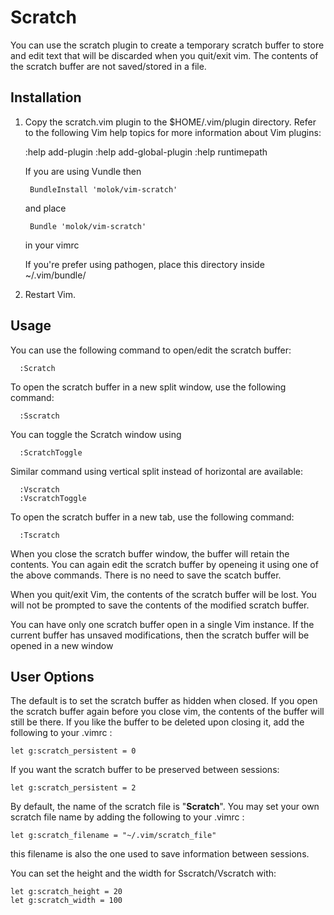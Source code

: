 Scratch
=======

You can use the scratch plugin to create a temporary scratch buffer to store
and edit text that will be discarded when you quit/exit vim. The contents
of the scratch buffer are not saved/stored in a file.

Installation
------------
1. Copy the scratch.vim plugin to the $HOME/.vim/plugin directory. Refer to
   the following Vim help topics for more information about Vim plugins:

      :help add-plugin
      :help add-global-plugin
      :help runtimepath

    If you are using Vundle then

        BundleInstall 'molok/vim-scratch'

    and place

        Bundle 'molok/vim-scratch'

    in your vimrc

    If you're prefer using pathogen, place this directory inside ~/.vim/bundle/

2. Restart Vim.

Usage
-----
You can use the following command to open/edit the scratch buffer:

      :Scratch

To open the scratch buffer in a new split window, use the following command:

      :Sscratch

You can toggle the Scratch window using

      :ScratchToggle

Similar command using vertical split instead of horizontal are available:

      :Vscratch
      :VscratchToggle

To open the scratch buffer in a new tab, use the following command:

      :Tscratch

When you close the scratch buffer window, the buffer will retain the
contents. You can again edit the scratch buffer by openeing it using one of
the above commands. There is no need to save the scatch buffer.

When you quit/exit Vim, the contents of the scratch buffer will be lost.
You will not be prompted to save the contents of the modified scratch
buffer.

You can have only one scratch buffer open in a single Vim instance. If the
current buffer has unsaved modifications, then the scratch buffer will be
opened in a new window

User Options
------------
The default is to set the scratch buffer as hidden when closed. If you open
the scratch buffer again before you close vim, the contents of the buffer will
still be there. If you like the buffer to be deleted upon closing it, add the
following to your .vimrc :

    let g:scratch_persistent = 0

If you want the scratch buffer to be preserved between sessions:

    let g:scratch_persistent = 2

By default, the name of the scratch file is "__Scratch__".  You may set your
own scratch file name by adding the following to your .vimrc :

    let g:scratch_filename = "~/.vim/scratch_file"

this filename is also the one used to save information between sessions.

You can set the height and the width for Sscratch/Vscratch with:

    let g:scratch_height = 20
    let g:scratch_width = 100


